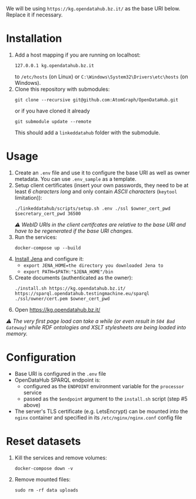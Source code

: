   We will be using `https://kg.opendatahub.bz.it/` as the base URI below. Replace it if necessary.

# Installation

  1. Add a host mapping if you are running on localhost:
     ```
     127.0.0.1 kg.opendatahub.bz.it
     ```
     to `/etc/hosts` (on Linux) or `C:\Windows\System32\Drivers\etc\hosts` (on Windows).
  2. Clone this repository with submodules:
     ```
     git clone --recursive git@github.com:AtomGraph/OpenDataHub.git
     ```
     or if you have cloned it already
     ```
     git submodule update --remote
     ```
     This should add a `linkeddatahub` folder with the submodule.

# Usage

  1. Create an `.env` file and use it to configure the base URI as well as owner metadata. You can use `.env_sample` as a template.
  2. Setup client certificates (insert your own passwords, they need to be at least _6 characters long_ and only contain _ASCII characters_ (`keytool` limitation)):
     ```
     ./linkeddatahub/scripts/setup.sh .env ./ssl $owner_cert_pwd $secretary_cert_pwd 36500
     ```
     _:warning: WebID URIs in the client certifcates are relative to the base URI and have to be regenerated if the base URI changes._
  3. Run the services:
     ```
     docker-compose up --build
     ```
  4. [Install Jena](https://jena.apache.org/documentation/tools/) and configure it:
     - `export JENA_HOME=the directory you downloaded Jena to`
     - `export PATH=$PATH:"$JENA_HOME"/bin`
  5. Create documents (authenticated as the owner):
     ```
     ./install.sh https://kg.opendatahub.bz.it/ https://sparql.opendatahub.testingmachine.eu/sparql ./ssl/owner/cert.pem $owner_cert_pwd
     ```
  6. Open https://kg.opendatahub.bz.it/

_:warning: The very first page load can take a while (or even result in `504 Bad Gateway`) while RDF ontologies and XSLT stylesheets are being loaded into memory._

# Configuration

* Base URI is configured in the `.env` file
* OpenDataHub SPARQL endpoint is:
  * configured as the `ENDPOINT` environment variable for the `processor` service
  * passed as the `$endpoint` argument to the `install.sh` script (step #5 above)
* The server's TLS certificate (e.g. LetsEncrypt) can be mounted into the `nginx` container and specified in its `/etc/nginx/nginx.conf` config file

# Reset datasets

  1. Kill the services and remove volumes:
     ```
     docker-compose down -v
     ```
  2. Remove mounted files:
     ```
     sudo rm -rf data uploads
     ```
